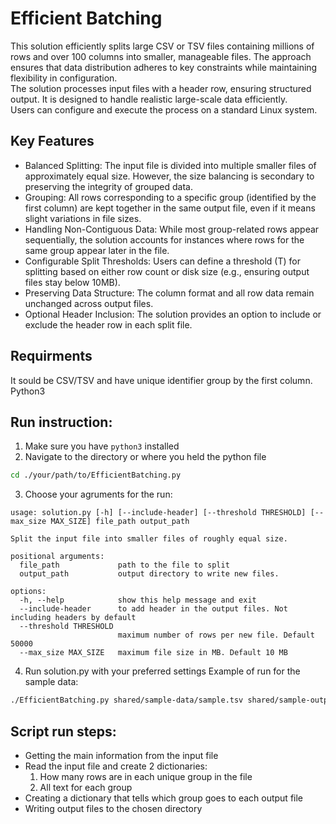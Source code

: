 # Efficient Batching
This solution efficiently splits large CSV or TSV files containing millions of rows and over 100 columns into smaller, manageable files. The approach ensures that data distribution adheres to key constraints while maintaining flexibility in configuration.\
The solution processes input files with a header row, ensuring structured output.
It is designed to handle realistic large-scale data efficiently.\
Users can configure and execute the process on a standard Linux system.


## Key Features
- Balanced Splitting: The input file is divided into multiple smaller files of approximately equal size. However, the size balancing is secondary to preserving the integrity of grouped data.
- Grouping: All rows corresponding to a specific group (identified by the first column) are kept together in the same output file, even if it means slight variations in file sizes.
- Handling Non-Contiguous Data: While most group-related rows appear sequentially, the solution accounts for instances where rows for the same group appear later in the file.
- Configurable Split Thresholds: Users can define a threshold (T) for splitting based on either row count or disk size (e.g., ensuring output files stay below 10MB).
- Preserving Data Structure: The column format and all row data remain unchanged across output files.
- Optional Header Inclusion: The solution provides an option to include or exclude the header row in each split file.

## Requirments
It sould be CSV/TSV and have unique identifier group by the first column.
Python3

## Run instruction:
1. Make sure you have `python3` installed
2. Navigate to the directory or where you held the python file
```sh
cd ./your/path/to/EfficientBatching.py
```
3. Choose your agruments for the run:

```
usage: solution.py [-h] [--include-header] [--threshold THRESHOLD] [--max_size MAX_SIZE] file_path output_path

Split the input file into smaller files of roughly equal size.

positional arguments:
  file_path             path to the file to split
  output_path           output directory to write new files.

options:
  -h, --help            show this help message and exit
  --include-header      to add header in the output files. Not including headers by default
  --threshold THRESHOLD
                        maximum number of rows per new file. Default 50000
  --max_size MAX_SIZE   maximum file size in MB. Default 10 MB
```
4. Run solution.py with your preferred settings
Example of run for the sample data:

```sh
./EfficientBatching.py shared/sample-data/sample.tsv shared/sample-output
```
## Script run steps:
 - Getting the main information from the input file
 - Read the input file and create 2 dictionaries:
     1. How many rows are in each unique group in the file
     2. All text for each group
 - Creating a dictionary that tells which group goes to each output file
 - Writing output files to the chosen directory

